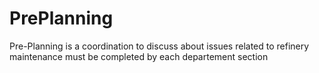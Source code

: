 # PrePlanning
Pre-Planning is  a coordination to discuss about issues related to refinery maintenance must be completed by each departement section
